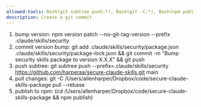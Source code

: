 ```yaml
---
allowed-tools: Bash(git subtree push:*), Bash(git -C:*), Bash(npm publish:*), Bash(npm version patch:*), Bash(git add:*), Bash(git commit:*), Bash(git push:*)
description: Create a git commit
---
```

1. bump version: npm version patch --no-git-tag-version --prefix .claude/skills/security
2. commit version bump: git add .claude/skills/security/package.json .claude/skills/security/package-lock.json && git commit -m "Bump security skills package to version X.X.X" && git push
3. push subtree: git subtree push --prefix=.claude/skills/security https://github.com/harperaa/secure-claude-skills.git main
4. pull changes: git -C /Users/allenharper/Dropbox/code/secure-claude-skills-package pull --rebase
5. publish to npm: (cd /Users/allenharper/Dropbox/code/secure-claude-skills-package && npm publish)